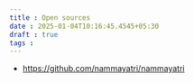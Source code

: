 ```yaml
---
title : Open sources
date : 2025-01-04T10:16:45.4545+05:30
draft : true
tags : 
--- 
```




- https://github.com/nammayatri/nammayatri